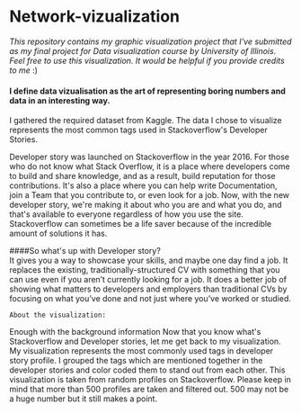 # Network-vizualization

*This repository contains my graphic visualization project that I've submitted as my final project for Data visualization course by University of Illinois. Feel free to use this visualization. It would be helpful if you provide credits to me* :)

#### I define data vizualisation as the art of representing boring numbers and data in an interesting way. 
I gathered the required dataset from Kaggle. The data I chose to visualize represents the most common tags used in Stackoverflow's Developer Stories. 

Developer story was launched on Stackoverflow in the year 2016. For those who do not know what Stack Overflow, it is a place where developers come to build and share knowledge, and as a result, build reputation for those contributions. It's also a place where you can help write Documentation, join a Team that you contribute to, or even look for a job. Now, with the new developer story, we're making it about who you are and what you do, and that's available to everyone regardless of how you use the site. Stackoverflow can sometimes be a life saver because of the incredible amount of 
solutions it has.

####So what's up with Developer story?   
It gives you a way to showcase your skills, and maybe one day find a job.</li>
It replaces the existing, traditionally-structured CV with something that you can use even if you aren’t currently looking for a job.</li>
It does a better job of showing what matters to developers and employers than traditional CVs by focusing on what you’ve done and not just where you’ve worked or studied.
```
About the visualization:
```
Enough with the background information Now that you know what's Stackoverflow and Developer stories, let me get back to my visualization. My visualization represents the most commonly used tags in developer story profile. I grouped the tags which are mentioned together in the developer stories and color coded them to stand out from each other. This visualization is taken from random profiles on Stackoverflow. Please keep in mind that more than 500 profiles are taken and filtered out. 500 may not be a huge number but it still makes a point.
 
